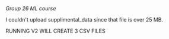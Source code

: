 *Group 26 ML course* 

I couldn't upload supplimental_data since that file is over 25 MB.

RUNNING V2 WILL CREATE 3 CSV FILES 
